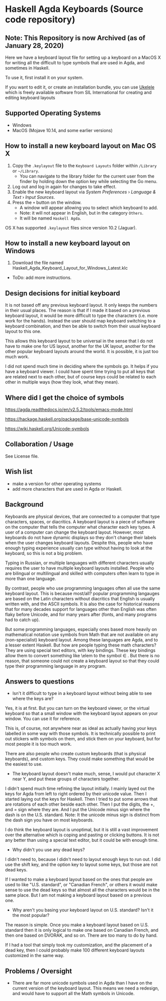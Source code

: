 # Haskell Agda Keyboards (Source code repository)
## Note: This Repository is now Archived (as of January 28, 2020)


Here we have a keyboard layout file for setting up a keyboard on a MacOS X for writing all the difficult to type symbols that are used in Agda, and sometimes in Haskell.

To use it, first install it on your system.

If you want to edit it, or create an installation bundle, you can use [Ukelele](https://scripts.sil.org/ukelele) which is freely available software from SIL International for creating and editing keyboard layouts


## Supported Operating Systems
- Windows
- MacOS (Mojave 10.14, and some earlier versions)


## How to install a new keyboard layout on Mac OS X
1. Copy the `.keylayout` file to the `Keyboard Layouts` folder within `/Library` or `~/Library`.
   - You can navigate to the library folder for the current user from the finder by holding down
   the option key while selecting the Go menu.
2. Log out and log in again for changes to take effect.
3. Enable the new keyboard layout via _System Preferences_ › _Language & Text_ › _Input Sources_.
4. Press the `+` button on the window.
   - A window will appear allowing you to select which keyboard to add.
   - Note: it will not appear in English, but in the category `Others`.
   - It will be named `Haskell Agda`.

OS X has supported `.keylayout` files since version 10.2 (Jaguar).

## How to install a new keyboard layout on Windows
1. Download the file named Haskell_Agda_Keyboard_Layout_for_Windows_Latest.klc

- ToDo: add more instructions.

## Design decisions for initial keyboard

It is not based off any previous keyboard layout. It only keeps the numbers in their usual places. The reason is that if I made it based on a previous keyboard layout, it would be more difficult to type the characters (i.e. more work for the hands). Instead the user should map keyboard switching to a keyboard combination, and then be able to switch from their usual keyboard layout to this one.

This allows this keyboard layout to be universal in the sense that I do not have to make one for US layout, another for the UK layout, another for the other popular keyboard layouts around the world. It is possible, it is just too much work.

I did not spend much time in deciding where the symbols go. It helps if you have a keyboard viewer. I could have spent time trying to put all keys that are related next to each other, but of course keys could be related to each other in multiple ways (how they look, what they mean).

## Where did I get the choice of symbols

https://agda.readthedocs.io/en/v2.5.2/tools/emacs-mode.html

https://hackage.haskell.org/package/base-unicode-symbols

https://wiki.haskell.org/Unicode-symbols


## Collaboration / Usage

See License file.

## Wish list

- make a version for other operating systems
- add more characters that are used in Agda or Haskell.


## Background

Keyboards are physical devices, that are connected to a computer that type characters, spaces, or diacritics. A keyboard layout is a piece of software on the computer that tells the computer what character each key types. A user of a computer can change the keyboard layout. However, most keyboards do not have dynamic displays so they don't change their labels when the user changes keyboard layouts. Despite this, people who have enough typing experience usually can type without having to look at the keyboard, so this is not a big problem.

Typing in Russian, or multiple languages with different characters usually requires the user to have multiple keyboard layouts installed. People who are bilingual or multilingual and skilled with computers often learn to type in more than one language.

By contrast, people who use programming languages often all use the same keyboard layout. This is because most/all? popular programming langauges are based on the Latin characters without diacritics that English is usually written with, and the ASCII symbols. It is also the case for historical reasons that for many decades support for languages other than English was often flaky before Unicode, and for many years after (fonts, and many programs had to catch up).

But some programming languages, especially ones based more heavily on mathematical notation  use symbols from Math that are not available on any (non-specialist) keyboard layout. Among these languages are Agda, and to a lesser extent Haskell. But how are people typing these math characters? They are using special text editors, with key bindings. These key bindings allow them to convert something like \elem to the symbol ∈ . But there is no reason, that someone could not create a keyboard layout so that they could type their programming language in any program.


## Answers to questions

- Isn't it difficult to type in a keyboard layout without being able to see where the keys are?

Yes, it is at first. But you can turn on the keyboard viewer, or the virtual keyboard so that a small window with the keyboard layout appears on your window. You can use it for reference.

This is, of course, not anywhere near as ideal as actually having your keys labelled in some way with those symbols. It is technically possible to print out stickers with symbols on them, and stick them on your keyboard, but for most people it is too much work.

There are also people who create custom keyboards (that is physical keyboards), and custom keys. They could make something that would be the easiest to use.

- The keyboard layout doesn't make much, sense, I would put character X near Y, and put these groups of characters together.

I didn't spend much time refining the layout initially. I mainly layed out the keys for Agda from left to right ordered by their unicode value. Then I started laying out the keys for Haskell. Then I tried to put some arrows that are rotations of each other beside each other. Then I put the digits, the +, and = sign where they are. And I put the Unicode minus sign where the dash is on the U.S. standard. Note: It the unicode minus sign is distinct from the dash sign you have on most keyboards.

I do think the keyboard layout is unoptimal, but it is still a vast improvement over the alternative which is coping and pasting or clicking buttons. It is not any better than using a special text editor, but it could be with enough time.

- Why didn't you use any dead keys?

I didn't need to, because I didn't need to layout enough keys to run out. I did use the shift key, and the option key to layout some keys, but those are not dead keys.

If I wanted to make a keyboard layout based on the ones that people are used to like "U.S. standard", or "Canadian French", or others it would make sense to use the dead keys so that almost all the characters would be in the same place. But I am not making a keyboard layout based on a previous one.

- Why aren't you basing your keyboard layout on U.S. standard? Isn't it the most popular?

The reason is simple. Once you make a keyboard layout based on U.S. standard then it is only logical to make one based on Canadian French, and then one based on DVORAK, and so on. There are too many to do by hand.

If I had a tool that simply took my customization, and the placement of a dead key, then I could probably make 100 different keyboard layouts customized in the same way.

## Problems / Oversight
- There are far more unicode symbols used in Agda than I have on the current version of the keyboard layout. This means we need a redesign, and would have to support all the Math symbols in Unicode.
